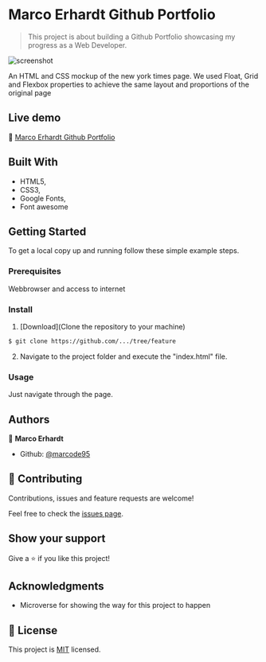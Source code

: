 # Marco Erhardt Github Portfolio

> This project is about building a Github Portfolio showcasing my progress as a Web Developer.

![screenshot](./img/screenshot.png)

An HTML and CSS mockup of the new york times page. We used Float, Grid and Flexbox properties to achieve the same layout and proportions of the original page

## Live demo

🔗 [Marco Erhardt Github Portfolio](https://rawcdn.githack.com)

## Built With

- HTML5,
- CSS3,
- Google Fonts,
- Font awesome


## Getting Started

To get a local copy up and running follow these simple example steps.

### Prerequisites

Webbrowser and access to internet

### Install

1) [Download](Clone the repository to your machine)

```sh
$ git clone https://github.com/.../tree/feature 
```

2) Navigate to the project folder and execute the "index.html" file.

### Usage

Just navigate through the page.

## Authors

👤 **Marco Erhardt**

- Github: [@marcode95](https://github.com/marcode95)


## 🤝 Contributing

Contributions, issues and feature requests are welcome!

Feel free to check the [issues page](issues/).

## Show your support

Give a ⭐️ if you like this project!

## Acknowledgments

- Microverse for showing the way for this project to happen

## 📝 License

This project is [MIT](lic.url) licensed.
